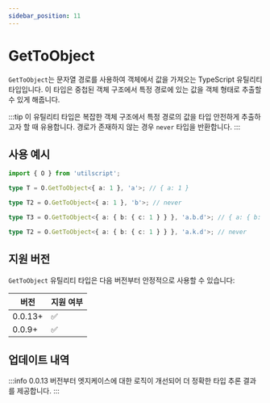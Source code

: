 ```yaml
---
sidebar_position: 11
---
```


# GetToObject

`GetToObject`는 문자열 경로를 사용하여 객체에서 값을 가져오는 TypeScript 유틸리티 타입입니다. 이 타입은 중첩된 객체 구조에서 특정 경로에 있는 값을 객체 형태로 추출할 수 있게 해줍니다.

:::tip
이 유틸리티 타입은 복잡한 객체 구조에서 특정 경로의 값을 타입 안전하게 추출하고자 할 때 유용합니다. 경로가 존재하지 않는 경우 `never` 타입을 반환합니다.
:::

## 사용 예시

```ts
import { O } from 'utilscript';

type T = O.GetToObject<{ a: 1 }, 'a'>; // { a: 1 }

type T2 = O.GetToObject<{ a: 1 }, 'b'>; // never

type T3 = O.GetToObject<{ a: { b: { c: 1 } } }, 'a.b.d'>; // { a: { b: { c: 1 } } }

type T2 = O.GetToObject<{ a: { b: { c: 1 } } }, 'a.k.d'>; // never
```

## 지원 버전

`GetToObject` 유틸리티 타입은 다음 버전부터 안정적으로 사용할 수 있습니다:

| 버전    | 지원 여부 |
| ------- | --------- |
| 0.0.13+ | ✅        |
| 0.0.9+  | ✅        |

## 업데이트 내역

:::info
0.0.13 버전부터 엣지케이스에 대한 로직이 개선되어 더 정확한 타입 추론 결과를 제공합니다.
:::
